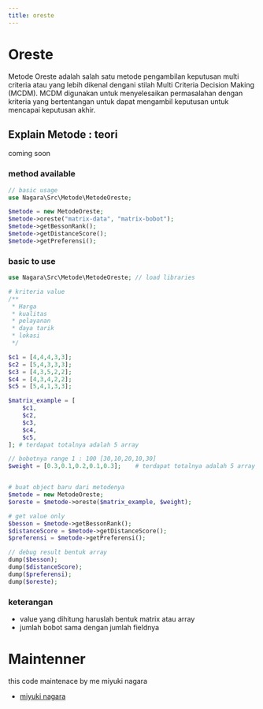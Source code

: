 ```yaml
---
title: oreste
---
```


# Oreste

Metode Oreste adalah salah satu metode pengambilan keputusan multi criteria atau yang lebih dikenal dengani stilah Multi Criteria Decision Making (MCDM). MCDM digunakan untuk menyelesaikan permasalahan dengan kriteria yang bertentangan untuk dapat mengambil keputusan untuk mencapai keputusan akhir.

## Explain Metode : teori

coming soon

### method available

```php
// basic usage
use Nagara\Src\Metode\MetodeOreste;

$metode = new MetodeOreste;
$metode->oreste("matrix-data", "matrix-bobot");
$metode->getBessonRank();
$metode->getDistanceScore();
$metode->getPreferensi();

```

### basic to use

```php
use Nagara\Src\Metode\MetodeOreste; // load libraries

# kriteria value
/**
 * Harga
 * kualitas
 * pelayanan
 * daya tarik
 * lokasi
 */

$c1 = [4,4,4,3,3];
$c2 = [5,4,3,3,3];
$c3 = [4,3,5,2,2];
$c4 = [4,3,4,2,2];
$c5 = [5,4,1,3,3];

$matrix_example = [
	$c1,
	$c2,
	$c3,
	$c4,
	$c5,
]; # terdapat totalnya adalah 5 array

// bobotnya range 1 : 100 [30,10,20,10,30]
$weight = [0.3,0.1,0.2,0.1,0.3];	# terdapat totalnya adalah 5 array [c1,c2,c3,c4,c5]


# buat object baru dari metodenya
$metode = new MetodeOreste;
$oreste = $metode->oreste($matrix_example, $weight);

# get value only
$besson = $metode->getBessonRank();
$distanceScore = $metode->getDistanceScore();
$preferensi = $metode->getPreferensi();

// debug result bentuk array
dump($besson);
dump($distanceScore);
dump($preferensi);
dump($oreste);


```

### keterangan

- value yang dihitung haruslah bentuk matrix atau array
- jumlah bobot sama dengan jumlah fieldnya

# Maintenner

this code maintenace by me miyuki nagara

- [miyuki nagara](https://github.com/naagaraa/)
